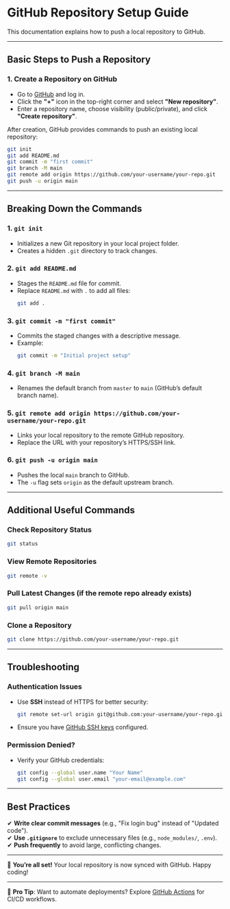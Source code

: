 # GitHub Repository Setup Guide  

This documentation explains how to push a local repository to GitHub.  

---

## Basic Steps to Push a Repository  

### 1. **Create a Repository on GitHub**  
   - Go to [GitHub](https://github.com) and log in.  
   - Click the **"+"** icon in the top-right corner and select **"New repository"**.  
   - Enter a repository name, choose visibility (public/private), and click **"Create repository"**.  

After creation, GitHub provides commands to push an existing local repository:  

```bash
git init
git add README.md
git commit -m "first commit"
git branch -M main
git remote add origin https://github.com/your-username/your-repo.git
git push -u origin main
```  

---

## Breaking Down the Commands  

### 1. `git init`  
   - Initializes a new Git repository in your local project folder.  
   - Creates a hidden `.git` directory to track changes.  

### 2. `git add README.md`  
   - Stages the `README.md` file for commit.  
   - Replace `README.md` with `.` to add all files:  
     ```bash
     git add .
     ```  

### 3. `git commit -m "first commit"`  
   - Commits the staged changes with a descriptive message.  
   - Example:  
     ```bash
     git commit -m "Initial project setup"
     ```  

### 4. `git branch -M main`  
   - Renames the default branch from `master` to `main` (GitHub’s default branch name).  

### 5. `git remote add origin https://github.com/your-username/your-repo.git`  
   - Links your local repository to the remote GitHub repository.  
   - Replace the URL with your repository’s HTTPS/SSH link.  

### 6. `git push -u origin main`  
   - Pushes the local `main` branch to GitHub.  
   - The `-u` flag sets `origin` as the default upstream branch.  

---

## Additional Useful Commands  

### Check Repository Status  
```bash
git status
```  

### View Remote Repositories  
```bash
git remote -v
```  

### Pull Latest Changes (if the remote repo already exists)  
```bash
git pull origin main
```  

### Clone a Repository  
```bash
git clone https://github.com/your-username/your-repo.git
```  

---

## Troubleshooting  

### Authentication Issues  
- Use **SSH** instead of HTTPS for better security:  
  ```bash
  git remote set-url origin git@github.com:your-username/your-repo.git
  ```  
- Ensure you have [GitHub SSH keys](https://docs.github.com/en/authentication/connecting-to-github-with-ssh) configured.  

### Permission Denied?  
- Verify your GitHub credentials:  
  ```bash
  git config --global user.name "Your Name"
  git config --global user.email "your-email@example.com"
  ```  

---

## Best Practices  
✔ **Write clear commit messages** (e.g., "Fix login bug" instead of "Updated code").  
✔ **Use `.gitignore`** to exclude unnecessary files (e.g., `node_modules/`, `.env`).  
✔ **Push frequently** to avoid large, conflicting changes.  

---

🚀 **You’re all set!** Your local repository is now synced with GitHub. Happy coding!  

--- 

📌 **Pro Tip**: Want to automate deployments? Explore [GitHub Actions](https://docs.github.com/en/actions) for CI/CD workflows.